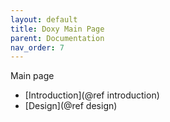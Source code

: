 ```yaml
---
layout: default
title: Doxy Main Page
parent: Documentation
nav_order: 7
---
```


Main page
 
 - [Introduction](@ref introduction)
 - [Design](@ref design)
